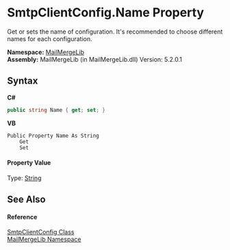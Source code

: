 # SmtpClientConfig.Name Property 
 

Get or sets the name of configuration. It's recommended to choose different names for each configuration.

**Namespace:**&nbsp;<a href="31c6ebbe-d683-7561-7308-5a5ee1f76bf5">MailMergeLib</a><br />**Assembly:**&nbsp;MailMergeLib (in MailMergeLib.dll) Version: 5.2.0.1

## Syntax

**C#**<br />
``` C#
public string Name { get; set; }
```

**VB**<br />
``` VB
Public Property Name As String
	Get
	Set
```


#### Property Value
Type: <a href="http://msdn2.microsoft.com/en-us/library/s1wwdcbf" target="_blank">String</a>

## See Also


#### Reference
<a href="de5f993a-a891-84f4-006c-23e52c27ab88">SmtpClientConfig Class</a><br /><a href="31c6ebbe-d683-7561-7308-5a5ee1f76bf5">MailMergeLib Namespace</a><br />